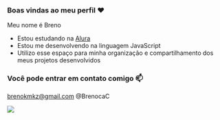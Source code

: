 ### Boas vindas ao meu perfil ❤️
 Meu nome é Breno

- Estou estudando na [Alura](https://www.alura.com.br)
- Estou me desenvolvendo na linguagem JavaScript
- Utilizo esse espaço para minha organização e compartilhamento dos meus projetos desenvolvidos

### Você pode entrar em contato comigo 📫

brenokmkz@gmail.com
@BrenocaC



![](https://media1.tenor.com/m/ETKFfB8n-dwAAAAC/cristiano-ronaldo.gif)


